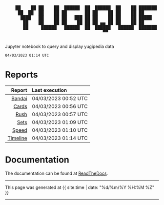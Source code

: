 <div align='center'>
    <pre>
    <br>
    ██    ██ ██    ██  ██████  ██  ██████  ██    ██ ███████ ██████  ██    ██ 
     ██  ██  ██    ██ ██       ██ ██    ██ ██    ██ ██      ██   ██  ██  ██  
      ████   ██    ██ ██   ███ ██ ██    ██ ██    ██ █████   ██████    ████   
       ██    ██    ██ ██    ██ ██ ██ ▄▄ ██ ██    ██ ██      ██   ██    ██    
       ██     ██████   ██████  ██  ██████   ██████  ███████ ██   ██    ██    
                                      ▀▀                                     
    </pre>
</div>

Jupyter notebook to query and display yugipedia data

    04/03/2023 01:14 UTC

# Reports

|                    Report | Last execution       |
| -------------------------:|:-------------------- |
| [Bandai](Bandai.html) | 04/03/2023 00:52 UTC |
| [Cards](Cards.html) | 04/03/2023 00:56 UTC |
| [Rush](Rush.html) | 04/03/2023 00:57 UTC |
| [Sets](Sets.html) | 04/03/2023 01:09 UTC |
| [Speed](Speed.html) | 04/03/2023 01:10 UTC |
| [Timeline](Timeline.html) | 04/03/2023 01:14 UTC |

# Documentation

The documentation can be found at [ReadTheDocs](https://yugiquery.readthedocs.io/en/latest/).

---

This page was generated at <time datetime="{{ site.time | date_to_xmlschema }}">{{ site.time | date: "%d/%m/%Y %H:%M %Z" }}</time>

---
